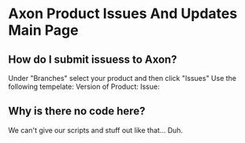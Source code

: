 # Axon Product Issues And Updates Main Page

## How do I submit issuess to Axon?
Under "Branches" select your product and then click "Issues" Use the following tempelate:
Version of Product:
Issue:


## Why is there no code here?
We can't give our scripts and stuff out like that... Duh.
